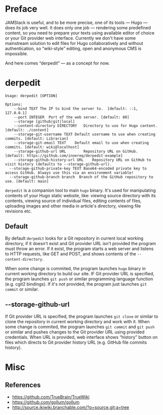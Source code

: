 # Preface
JAMStack is useful, and to be more precise, one of its tools — Hugo — does its job very well. It does only one job — rendering some predefined content, so you need to prepare your texts using available editor of choice or your Git provider web interface. Currently we don't have some mainstream solution to edit files for Hugo collaboratively and without authentication, so “wiki-style” editing, open and anonymous CMS is impossible.

And here comes “derpedit” — as a concept for now.

# derpedit
```
Usage: derpedit [OPTION]

Options:
	--bind TEXT	The IP to bind the server to.  [default: ::1, 127.0.0.1]
	--port INTEGER	Port of the web server. [default: 80]
	--storage [github|git|local]
	--content-directory DIRECTORY	Directory to use for Hugo content. [default: ./content]
	--storage-git-username TEXT	Default username to use when creating commits. [default: Librarian]
	--storage-git-email TEXT	Default email to use when creating commits. [default: wiki@localhost]
	--storage-github-url URL        Repository URL on GitHub.  [default: https://github.com/innereq/derpedit-example]
	--storage-github-history-url URL	Repository URL on GitHub to visit history (defaults to --storage-github-url).
  --storage-github-private-key TEXT	Base64-encoded private key to access GitHub. Always use this via an environment variable!
  --storage-github-branch branch  Branch of the GitHub repository to use. [default: main]
```

`derpedit` is a companion tool to main `hugo` binary. It's used for manipulating contents of your Hugo static website, like: viewing source directory with its contents, viewing source of individual files, editing contents of files, uploading images and other media in article's directory, viewing file revisions etc.

## Default
By default `derpedit` looks for a Git repository in current local working directory, if it doesn't exist and Git provider URL isn't provided the program must throw an error. If it exist, the program starts a web server and listens to HTTP requests, like GET and POST, and shows contents of the `--content-directory`.

When some change is commited, the program launches `hugo` binary in current working directory to build our site. IF Git provider URL is specified, the program launches `git push` or similar programming language function (e.g. cgit2 bindings). If it's not provided, the program just launches `git commit` or similar.

## --storage-github-url

If Git provider URL is specified, the program launches `git clone` or similar to clone the repository in current working directory and work with it. When some change is commited, the program launches `git commit` and `git push` or similar and pushes changes to the Git provider URL using provided credentials. When URL is provided, web interface shows “history” button on files which directs to Git provider history URL (e.g. GitHub file commits history).

# Misc
## References
- https://github.com/TrueBrain/TrueWiki
- https://github.com/gollum/gollum
- http://source.ikiwiki.branchable.com/?p=source.git;a=tree
